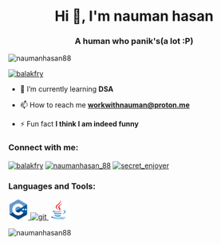 <h1 align="center">Hi 👋, I'm nauman hasan</h1>
<h3 align="center">A human who panik's(a lot :P)</h3>

<p align="left"> <img src="https://komarev.com/ghpvc/?username=naumanhasan88&label=Profile%20views&color=0e75b6&style=flat" alt="naumanhasan88" /> </p>

<p align="left"> <a href="https://twitter.com/balakfry" target="blank"><img src="https://img.shields.io/twitter/follow/balakfry?logo=twitter&style=for-the-badge" alt="balakfry" /></a> </p>

- 🌱 I’m currently learning **DSA**

- 📫 How to reach me **workwithnauman@proton.me**

- ⚡ Fun fact **I think I am indeed funny**

<h3 align="left">Connect with me:</h3>
<p align="left">
<a href="https://twitter.com/balakfry" target="blank"><img align="center" src="https://raw.githubusercontent.com/rahuldkjain/github-profile-readme-generator/master/src/images/icons/Social/twitter.svg" alt="balakfry" height="30" width="40" /></a>
<a href="https://codeforces.com/profile/naumanhasan_88" target="blank"><img align="center" src="https://raw.githubusercontent.com/rahuldkjain/github-profile-readme-generator/master/src/images/icons/Social/codeforces.svg" alt="naumanhasan_88" height="30" width="40" /></a>
<a href="https://www.leetcode.com/secret_enjoyer" target="blank"><img align="center" src="https://raw.githubusercontent.com/rahuldkjain/github-profile-readme-generator/master/src/images/icons/Social/leet-code.svg" alt="secret_enjoyer" height="30" width="40" /></a>
</p>

<h3 align="left">Languages and Tools:</h3>
<p align="left"> <a href="https://www.w3schools.com/cpp/" target="_blank" rel="noreferrer"> <img src="https://raw.githubusercontent.com/devicons/devicon/master/icons/cplusplus/cplusplus-original.svg" alt="cplusplus" width="40" height="40"/> </a> <a href="https://git-scm.com/" target="_blank" rel="noreferrer"> <img src="https://www.vectorlogo.zone/logos/git-scm/git-scm-icon.svg" alt="git" width="40" height="40"/> </a> <a href="https://www.java.com" target="_blank" rel="noreferrer"> <img src="https://raw.githubusercontent.com/devicons/devicon/master/icons/java/java-original.svg" alt="java" width="40" height="40"/> </a> </p>

<p><img align="center" src="https://github-readme-streak-stats.herokuapp.com/?user=naumanhasan88&" alt="naumanhasan88" /></p>
